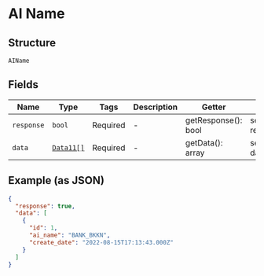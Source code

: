 
# AI Name

## Structure

`AIName`

## Fields

| Name | Type | Tags | Description | Getter | Setter |
|  --- | --- | --- | --- | --- | --- |
| `response` | `bool` | Required | - | getResponse(): bool | setResponse(bool response): void |
| `data` | [`Data11[]`](../../doc/models/data-11.md) | Required | - | getData(): array | setData(array data): void |

## Example (as JSON)

```json
{
  "response": true,
  "data": [
    {
      "id": 1,
      "ai_name": "BANK_BKKN",
      "create_date": "2022-08-15T17:13:43.000Z"
    }
  ]
}
```


